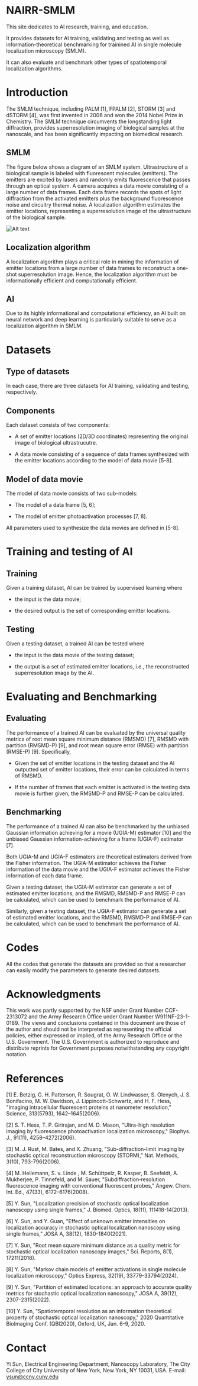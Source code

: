 # NAIRR-SMLM
This site dedicates to AI research, training, and education. 

It provides datasets for AI training, validating and testing as well as information-theoretical benchmarking for trainined AI in single molecule localization microscopy (SMLM). 

It can also evaluate and benchmark other types of spatiotemporal localization algorithms. 

# Introduction 
The SMLM technique, including PALM [1], FPALM [2], STORM [3] and dSTORM [4], was first invented in 2006 and won the 2014 Nobel Prize in Chemistry. The SMLM technique circumvents the longstanding light diffraction, provides superresolution imaging of biological samples at the nanoscale, and has been significantly impacting on biomedical research. 

## SMLM 

The figure below shows a diagram of an SMLM system. Ultrastructure of a biological sample is labeled with fluorescent molecules (emitters). The emitters are excited by lasers and randomly emits fluorescence that passes through an optical system. A camera acquires a data movie consisting of a large number of data frames. Each data frame records the spots of light diffraction from the activated emitters plus the background fluorescence noise and circuitry thermal noise. A localization algorithm estimates the emitter locations, representing a superresolution image of the ultrastructure of the biological sample. 

![Alt text](https://github.com/SunCCNY/NAIRR-SMLM/blob/main/Docs/Fig-SMLM-system-3.jpg)

## Localization algorithm
A localization algorithm plays a critical role in mining the information of emitter locations from a large number of data frames to reconstruct a one-shot superresolution image. Hence, the localization algorithm must be informationally efficient and computationally efficient.  

## AI
Due to its highly informational and computational efficiency, an AI built on neural network and deep learning is particularly suitable to serve as a localization algorithm in SMLM. 

# Datasets
## Type of datasets
In each case, there are three datasets for AI training, validating and testing, respectively.

## Components 
Each dataset consists of two components:

* A set of emitter locations (2D/3D coordinates) representing the original image of biological ultrastrucutre.

* A data movie consisting of a sequence of data frames synthesized with the emitter locations according to the model of data movie [5-8]. 

## Model of data movie
The model of data movie consists of two sub-models: 

* The model of a data frame [5, 6]; 

* The model of emitter photoactivation processes [7, 8]. 

All parameters used to synthesize the data movies are defined in [5-8]. 

# Training and testing of AI
## Training
Given a training dataset, AI can be trained by supervised learning where 

* the input is the data movie; 

* the desired output is the set of corresponding emitter locations. 

## Testing 
Given a testing dataset, a trained AI can be tested where 

* the input is the data movie of the testing dataset;

* the output is a set of estimated emitter locations, i.e., the reconstructed superresolution image by the AI. 

# Evaluating and Benchmarking
## Evaluating
The performance of a trained AI can be evaluated by the universal quality metrics of root mean square minimum distance (RMSMD) [7], RMSMD with partition (RMSMD-P) [9], and root mean square error (RMSE) with partition (RMSE-P) [9]. Specifically, 

* Given the set of emitter locations in the testing dataset and the AI outputted set of emitter locations, their error can be calculated in terms of RMSMD. 

* If the number of frames that each emitter is activated in the testing data movie is further given, the RMSMD-P and RMSE-P can be calculated. 

## Benchmarking
The performance of a trained AI can also be benchmarked by the unbiased Gaussian information achieving for a movie (UGIA-M) estimator [10] and the unbiased Gaussian information-achieving for a frame  (UGIA-F) estimator [7]. 

Both UGIA-M and UGIA-F estimators are theoretical estimators derived from the Fisher information. The UGIA-M estimator achieves the Fisher information of the data movie and the UGIA-F estimator achieves the Fisher information of each data frame. 

Given a testing dataset, the UGIA-M estimator can generate a set of estimated emitter locations, and the RMSMD, RMSMD-P and RMSE-P can be calculated, which can be used to benchmark the performance of AI. 

Similarly, given a testing dataset, the UGIA-F estimator can generate a set of estimated emitter locations, and the RMSMD, RMSMD-P and RMSE-P can be calculated, which can be used to benchmark the performance of AI. 

# Codes
All the codes that generate the datasets are provided so that a researcher can easily modify the parameters to generate desired datasets.  

# Acknowledgments
This work was partly supported by the NSF under Grant Number CCF-2313072 and the Army Research Office under Grant Number W911NF-23-1-0189. The views and conclusions contained in this document are those of the author and should not be interpreted as representing the official policies, either expressed or implied, of the Army Research Office or the U.S. Government. The U.S. Government is authorized to reproduce and distribute reprints for Government purposes notwithstanding any copyright notation.

# References
[1] E. Betzig, G. H. Patterson, R. Sougrat, O. W. Lindwasser, S. Olenych, J. S. Bonifacino, M. W. Davidson, J. Lippincott-Schwartz, and H. F. Hess, "Imaging intracellular fluorescent proteins at nanometer resolution," Science, 313(5793), 1642–1645(2006). 

[2] S. T. Hess, T. P. Girirajan, and M. D. Mason, "Ultra-high resolution imaging by fluorescence photoactivation localization microscopy," Biophys. J., 91(11), 4258–4272(2006). 

[3] M. J. Rust, M. Bates, and X. Zhuang, "Sub-diffraction-limit imaging by stochastic optical reconstruction microscopy (STORM)," Nat. Methods, 3(10), 793-796(2006). 

[4] M. Heilemann, S. v. Linde , M. Schüttpelz, R. Kasper, B. Seefeldt, A. Mukherjee, P. Tinnefeld, and M. Sauer, "Subdiffraction‐resolution fluorescence imaging with conventional fluorescent probes," Angew. Chem. Int. Ed., 47(33), 6172–6176(2008). 

[5] Y. Sun, "Localization precision of stochastic optical localization nanoscopy using single frames," J. Biomed. Optics, 18(11), 111418-14(2013). 

[6] Y. Sun, and Y. Guan, "Effect of unknown emitter intensities on localization accuracy in stochastic optical localization nanoscopy using single frames," JOSA A, 38(12), 1830-1840(2021). 

[7] Y. Sun, "Root mean square minimum distance as a quality metric for stochastic optical localization nanoscopy images," Sci. Reports, 8(1), 17211(2018). 

[8] Y. Sun, "Markov chain models of emitter activations in single molecule localization microscopy," Optics Express, 32(19), 33779-33794(2024).

[9] Y. Sun, "Partition of estimated locations: an approach to accurate quality metrics for stochastic optical localization nanoscopy," JOSA A, 39(12), 2307-2315(2022).

[10] Y. Sun, "Spatiotemporal resolution as an information theoretical property of stochastic optical localization nanoscopy," 2020 Quantitative BioImaging Conf. (QBI2020), Oxford, UK, Jan. 6-9, 2020. 

# Contact
Yi Sun, Electrical Engineering Department, Nanoscopy Laboratory, The City College of City University of New York, New York, NY 10031, USA. E-mail: ysun@ccny.cuny.edu
